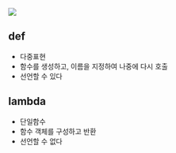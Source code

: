 ![](https://wikidocs.net/images/page/22804/%E1%84%89%E1%85%B3%E1%84%8F%E1%85%B3%E1%84%85%E1%85%B5%E1%86%AB%E1%84%89%E1%85%A3%E1%86%BA_2018-11-07_05.56.24.png)

## def
- 다중표현
- 함수를 생성하고, 이름을 지정하여 나중에 다시 호출
- 선언할 수 있다

## lambda
- 단일함수
- 함수 객체를 구성하고 반환
- 선언할 수 없다